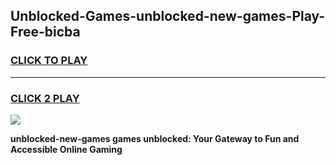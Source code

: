 
## Unblocked-Games-unblocked-new-games-Play-Free-bicba
<h3>
<a href="https://premium76.site?title=unblocked-new-games&ref=17A">CLICK TO PLAY</a></h3>
<hr>

<h3>
<a href="https://premium76.site?title=unblocked-new-games&ref=17A">CLICK 2 PLAY</a>
  
</h3>

<a href="https://premium76.site?title=unblocked-new-games&ref=17A"><img src="https://clearcache.store/games.png"></a>


**unblocked-new-games games unblocked: Your Gateway to Fun and Accessible Online Gaming**
